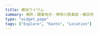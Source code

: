 ```yaml
---
title: 横浜ワイワム
summary: 場所｜関東地方・神奈川県東部・横浜市
type: "widget_page"
tags: ["Explore", "Kanto", "Location"]
---
```

